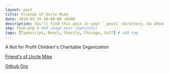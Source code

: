 ```yaml
---
layout: post
title: Friends of Uncle Mike
date: 2019-05-25 00:00:00 +0300
description: You’ll find this post in your `_posts` directory. Go ahead and edit it and re-build the site to see your changes. # Add post description (optional)
img: foum.png # Add image post (optional)
tags: [Typescript, React, Charity, Chicago, Golf] # add tag
---
```


A Not for Profit Children's Charitable Organization

[Friend's of Uncle Mike](http://FOUM.org)

[Github Org](https://github.com/Airbnb-Price-Navigator) 

